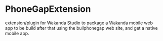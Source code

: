 PhoneGapExtension
=================

extension/plugin for Wakanda Studio to package a Wakanda mobile web app to be build after that using the builphonegap web site, and get a native mobile app.